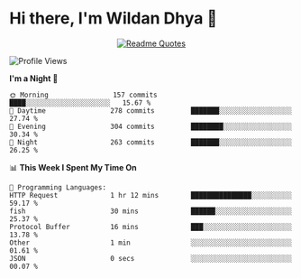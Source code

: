 # Hi there, I'm Wildan Dhya 👋 

<div align="center">
  <a href="https://github.com/piyushsuthar/github-readme-quotes">
    <img src="https://quotes-github-readme.vercel.app/api?quote=Try%2C%20Fail%2C%20Retry&author=unknown&type=vertical&theme=dark" alt="Readme Quotes">
  </a>
</div>

<!--START_SECTION:waka-->
![Profile Views](http://img.shields.io/badge/Profile%20Views-6-blue)

**I'm a Night 🦉** 

```text
🌞 Morning                157 commits         ████░░░░░░░░░░░░░░░░░░░░░   15.67 % 
🌆 Daytime                278 commits         ███████░░░░░░░░░░░░░░░░░░   27.74 % 
🌃 Evening                304 commits         ████████░░░░░░░░░░░░░░░░░   30.34 % 
🌙 Night                  263 commits         ███████░░░░░░░░░░░░░░░░░░   26.25 % 
```


📊 **This Week I Spent My Time On** 

```text
💬 Programming Languages: 
HTTP Request             1 hr 12 mins        ███████████████░░░░░░░░░░   59.17 % 
fish                     30 mins             ██████░░░░░░░░░░░░░░░░░░░   25.37 % 
Protocol Buffer          16 mins             ███░░░░░░░░░░░░░░░░░░░░░░   13.78 % 
Other                    1 min               ░░░░░░░░░░░░░░░░░░░░░░░░░   01.61 % 
JSON                     0 secs              ░░░░░░░░░░░░░░░░░░░░░░░░░   00.07 % 
```


<!--END_SECTION:waka-->

<!--## GitHub Stats-->
<!--![Top Languages](https://github-readme-stats.vercel.app/api/top-langs/?username=wildandhya&layout=compact&theme=dracula)-->












